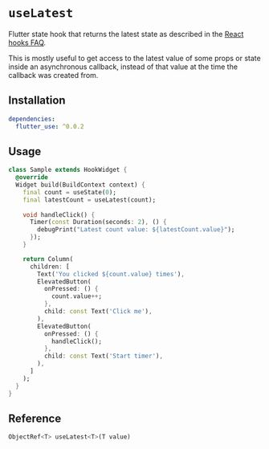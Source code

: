 # `useLatest`

Flutter state hook that returns the latest state as described in the [React hooks FAQ](https://reactjs.org/docs/hooks-faq.html#why-am-i-seeing-stale-props-or-state-inside-my-function).

This is mostly useful to get access to the latest value of some props or state inside an asynchronous callback, instead of that value at the time the callback was created from.

## Installation

```yaml
dependencies:
  flutter_use: ^0.0.2
```

## Usage

```dart
class Sample extends HookWidget {
  @override
  Widget build(BuildContext context) {
    final count = useState(0);
    final latestCount = useLatest(count);
    
    void handleClick() {
      Timer(const Duration(seconds: 2), () {
        debugPrint("Latest count value: ${latestCount.value}");
      });
    }

    return Column(
      children: [
        Text('You clicked ${count.value} times'),
        ElevatedButton(
          onPressed: () {
            count.value++;
          },
          child: const Text('Click me'),
        ),
        ElevatedButton(
          onPressed: () {
            handleClick();
          },
          child: const Text('Start timer'),
        ),
      ]
    );
  }
}
```

## Reference

```dart
ObjectRef<T> useLatest<T>(T value)
```
